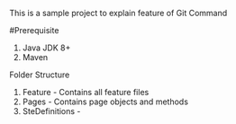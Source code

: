 This is a sample project to explain feature of Git Command

#Prerequisite
1. Java JDK 8+
2. Maven

Folder Structure
1. Feature - Contains all feature files
2. Pages - Contains page objects and methods
3. SteDefinitions -
